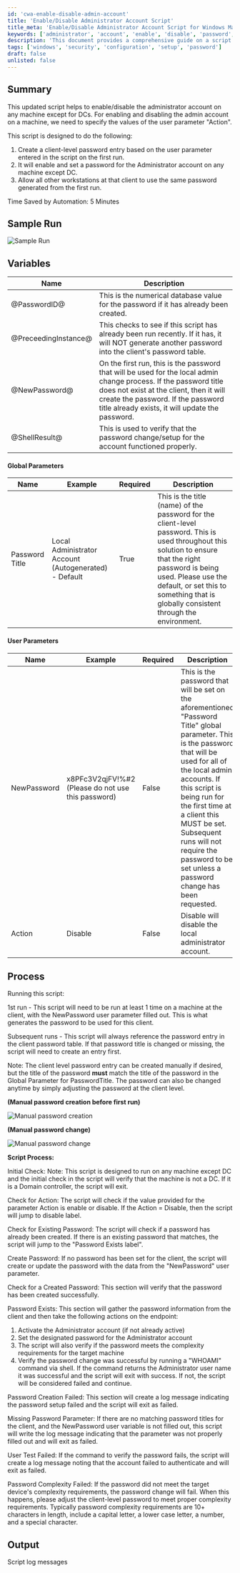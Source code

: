 ```yaml
---
id: 'cwa-enable-disable-admin-account'
title: 'Enable/Disable Administrator Account Script'
title_meta: 'Enable/Disable Administrator Account Script for Windows Machines'
keywords: ['administrator', 'account', 'enable', 'disable', 'password', 'script', 'client']
description: 'This document provides a comprehensive guide on a script designed to enable or disable the administrator account on Windows machines, excluding domain controllers. It outlines the necessary parameters, process flow, and troubleshooting steps to effectively manage admin account settings across client workstations.'
tags: ['windows', 'security', 'configuration', 'setup', 'password']
draft: false
unlisted: false
---
```

## Summary

This updated script helps to enable/disable the administrator account on any machine except for DCs. For enabling and disabling the admin account on a machine, we need to specify the values of the user parameter "Action".

This script is designed to do the following:
1. Create a client-level password entry based on the user parameter entered in the script on the first run.
2. It will enable and set a password for the Administrator account on any machine except DC.
3. Allow all other workstations at that client to use the same password generated from the first run.

Time Saved by Automation: 5 Minutes

## Sample Run

![Sample Run](..\..\..\static\img\Windows---`Administrator`-account-process\image_1.png)

## Variables

| Name               | Description                                                                                                                                                    |
|--------------------|----------------------------------------------------------------------------------------------------------------------------------------------------------------|
| @PasswordID@       | This is the numerical database value for the password if it has already been created.                                                                         |
| @PreceedingInstance@| This checks to see if this script has already been run recently. If it has, it will NOT generate another password into the client's password table.           |
| @NewPassword@      | On the first run, this is the password that will be used for the local admin change process. If the password title does not exist at the client, then it will create the password. If the password title already exists, it will update the password. |
| @ShellResult@      | This is used to verify that the password change/setup for the account functioned properly.                                                                     |

#### Global Parameters

| Name                | Example                                               | Required | Description                                                                                                                                                                                                                     |
|---------------------|-------------------------------------------------------|----------|---------------------------------------------------------------------------------------------------------------------------------------------------------------------------------------------------------------------------------|
| Password Title      | Local Administrator Account (Autogenerated) - Default | True     | This is the title (name) of the password for the client-level password. This is used throughout this solution to ensure that the right password is being used. Please use the default, or set this to something that is globally consistent through the environment. |

#### User Parameters

| Name        | Example                                     | Required | Description                                                                                                                                                                                                                     |
|-------------|---------------------------------------------|----------|---------------------------------------------------------------------------------------------------------------------------------------------------------------------------------------------------------------------------------|
| NewPassword | x8PFc3V2qjFV!%#2<br>(Please do not use this password) | False    | This is the password that will be set on the aforementioned "Password Title" global parameter. This is the password that will be used for all of the local admin accounts. If this script is being run for the first time at a client this MUST be set. Subsequent runs will not require the password to be set unless a password change has been requested. |
| Action      | Disable                                     | False    | Disable will disable the local administrator account.                                                                                                                                                                          |

## Process

Running this script:

1st run - This script will need to be run at least 1 time on a machine at the client, with the NewPassword user parameter filled out. This is what generates the password to be used for this client.

Subsequent runs - This script will always reference the password entry in the client password table. If that password title is changed or missing, the script will need to create an entry first.

Note: The client level password entry can be created manually if desired, but the title of the password **must** match the title of the password in the Global Parameter for PasswordTitle. The password can also be changed anytime by simply adjusting the password at the client level.

**(Manual password creation before first run)**

![Manual password creation](..\..\..\static\img\Windows---`Administrator`-account-process\image_2.png)

**(Manual password change)**

![Manual password change](..\..\..\static\img\Windows---`Administrator`-account-process\image_3.png)

**Script Process:**

Initial Check: Note: This script is designed to run on any machine except DC and the initial check in the script will verify that the machine is not a DC. If it is a Domain controller, the script will exit.

Check for Action: The script will check if the value provided for the parameter Action is enable or disable. If the Action = Disable, then the script will jump to disable label.

Check for Existing Password: The script will check if a password has already been created. If there is an existing password that matches, the script will jump to the "Password Exists label".

Create Password: If no password has been set for the client, the script will create or update the password with the data from the "NewPassword" user parameter.

Check for a Created Password: This section will verify that the password has been created successfully.

Password Exists: This section will gather the password information from the client and then take the following actions on the endpoint:
1. Activate the Administrator account (if not already active)
2. Set the designated password for the Administrator account
3. The script will also verify if the password meets the complexity requirements for the target machine
4. Verify the password change was successful by running a "WHOAMI" command via shell. If the command returns the Administrator user name it was successful and the script will exit with success. If not, the script will be considered failed and continue.

Password Creation Failed: This section will create a log message indicating the password setup failed and the script will exit as failed.

Missing Password Parameter: If there are no matching password titles for the client, and the NewPassword user variable is not filled out, this script will write the log message indicating that the parameter was not properly filled out and will exit as failed.

User Test Failed: If the command to verify the password fails, the script will create a log message noting that the account failed to authenticate and will exit as failed.

Password Complexity Failed: If the password did not meet the target device's complexity requirements, the password change will fail. When this happens, please adjust the client-level password to meet proper complexity requirements. Typically password complexity requirements are 10+ characters in length, include a capital letter, a lower case letter, a number, and a special character.

## Output

Script log messages



